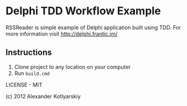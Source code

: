 # Delphi TDD Workflow Example

RSSReader is simple example of Delphi application built using TDD. For more information visit http://delphi.frantic.im/

## Instructions

1. Clone project to any location on your computer
2. Run `build.cmd`

LICENSE - MIT

(c) 2012 Alexander Kotlyarskiy